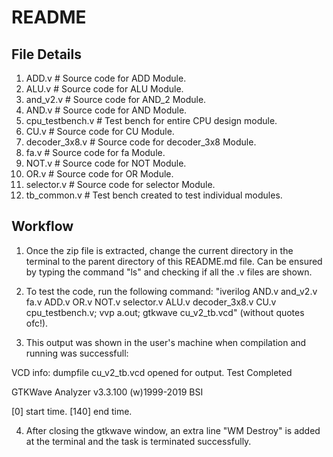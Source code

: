 # README

## File Details

1.  ADD.v               # Source code for ADD Module.
2.  ALU.v               # Source code for ALU Module.
3.  and_v2.v            # Source code for AND_2 Module.
4.  AND.v               # Source code for AND Module.
5.  cpu_testbench.v     # Test bench for entire CPU design module.
6.  CU.v                # Source code for CU Module.
7.  decoder_3x8.v       # Source code for decoder_3x8 Module.
8.  fa.v                # Source code for fa Module.
9.  NOT.v               # Source code for NOT Module.
10. OR.v                # Source code for OR Module.
11. selector.v          # Source code for selector Module.
12. tb_common.v         # Test bench created to test individual modules.

## Workflow

1. Once the zip file is extracted, change the current directory in the terminal to    the parent directory of this README.md file. Can be ensured by typing the command "ls" and checking if all the .v files are shown.

2. To test the code, run the following command:
"iverilog AND.v and_v2.v fa.v ADD.v OR.v NOT.v selector.v ALU.v decoder_3x8.v  CU.v cpu_testbench.v; vvp a.out; gtkwave cu_v2_tb.vcd" (without quotes ofc!).

3. This output was shown in the user's machine when compilation and running was successfull:

VCD info: dumpfile cu_v2_tb.vcd opened for output.
Test Completed

GTKWave Analyzer v3.3.100 (w)1999-2019 BSI

[0] start time.
[140] end time.

4. After closing the gtkwave window, an extra line "WM Destroy" is added at the terminal and the task is terminated successfully.

